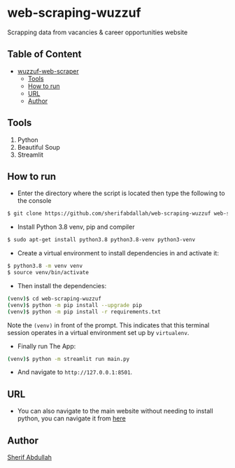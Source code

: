 # web-scraping-wuzzuf
Scrapping data from vacancies & career opportunities website

## Table of Content
- [wuzzuf-web-scraper](#wuzzuf-web-scraper)
  * [Tools](#tools)
  * [How to run](#how-to-run)
  * [URL](#URL)
  * [Author](#author)

## Tools
1. Python
2. Beautiful Soup
3. Streamlit


## How to run
* Enter the directory where the script is located then type the following to the console
```sh
$ git clone https://github.com/sherifabdallah/web-scraping-wuzzuf web-scraping-wuzzuf
```

* Install Python 3.8 venv, pip and compiler
```sh
$ sudo apt-get install python3.8 python3.8-venv python3-venv
```

* Create a virtual environment to install dependencies in and activate it:

```sh
$ python3.8 -m venv venv
$ source venv/bin/activate
```

* Then install the dependencies:

```sh
(venv)$ cd web-scraping-wuzzuf
(venv)$ python -m pip install --upgrade pip
(venv)$ python -m pip install -r requirements.txt
```
Note the `(venv)` in front of the prompt. This indicates that this terminal
session operates in a virtual environment set up by `virtualenv`.


* Finally run The App:
```sh
(venv)$ python -m streamlit run main.py
```
* And navigate to `http://127.0.0.1:8501`.


## URL
* You can also navigate to the main website without needing to install python, you can navigate it from [here](https://share.streamlit.io/sherif-abdallah/web-scraping-wuzzuf/main/main.py)

## Author
[Sherif Abdullah](https://github.com/sherifabdallah)

